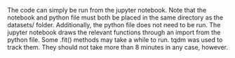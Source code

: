 The code can simply be run from the jupyter notebook. Note that the notebook and python file must both be placed in the same directory as the datasets/ folder. Additionally, the python file does not need to be run. The jupyter notebook draws the relevant functions through an import from the python file. Some .fit() methods may take a while to run. tqdm was used to track them. They should not take more than 8 minutes in any case, however.